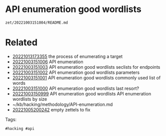 # API enumeration good wordlists

` zet/20221003151004/README.md `

# Related

- [20221013173355](/zet/20221013173355/README.md) the process of enumerating a target
- [20221003151006](/zet/20221003151006/README.md) API enumeration
- [20221003151003](/zet/20221003151003/README.md) API enumeration good wordlists seclists for endpoints
- [20221003151002](/zet/20221003151002/README.md) API enumeration good wordlists parameters
- [20221003151001](/zet/20221003151001/README.md) API enumeration good wordlists commonly used list of words
- [20221003151000](/zet/20221003151000/README.md) API enumeration good wordlists last resort?
- [20221003150999](/zet/20221003150999/README.md) API enumeration good wordlists API enumeration wordlists by size
- ~/kb/hacking/methodology/API-enumeration.md
- [20221005200242](/zet/20221005200242/README.md) empty zettels to fix

Tags:

    #hacking #api 
